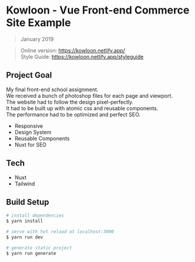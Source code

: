 # Kowloon - Vue Front-end Commerce Site Example
> January 2019

> Online version: https://kowloon.netlify.app/  
> Style Guide: https://kowloon.netlify.app/styleguide

## Project Goal
My final front-end school assignment.  
We received a bunch of photoshop files for each page and viewport.  
The website had to follow the design pixel-perfectly.  
It had to be built up with atomic css and reusable components.  
The performance had to be optimized and perfect SEO.

- Responsive
- Design System
- Reusable Components
- Nuxt for SEO

## Tech
- Nuxt
- Tailwind

## Build Setup

``` bash
# install dependencies
$ yarn install

# serve with hot reload at localhost:3000
$ yarn run dev

# generate static project
$ yarn run generate
```

